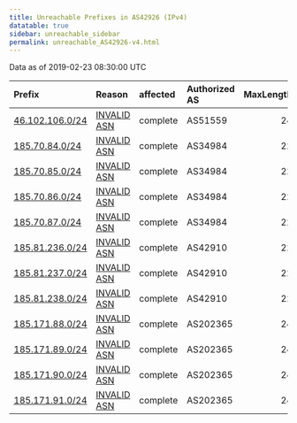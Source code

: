 ```yaml
---
title: Unreachable Prefixes in AS42926 (IPv4)
datatable: true
sidebar: unreachable_sidebar
permalink: unreachable_AS42926-v4.html
---
```


Data as of 2019-02-23 08:30:00 UTC


<div class="datatable-begin"></div>

| Prefix                                                   | Reason                                                                                                 | affected   | Authorized AS   |   MaxLength | Anchor                                         |   unreachable /24s |
|:---------------------------------------------------------|:-------------------------------------------------------------------------------------------------------|:-----------|:----------------|------------:|:-----------------------------------------------|-------------------:|
| [46.102.106.0/24](https://stat.ripe.net/46.102.106.0/24) | [INVALID ASN](https://rpki-validator.ripe.net/announcement-preview?asn=AS42926&prefix=46.102.106.0/24) | complete   | AS51559         |          24 | [RIPE](unreachable_RIPE_NCC_RPKI_Root-v4.html) |                  1 |
| [185.70.84.0/24](https://stat.ripe.net/185.70.84.0/24)   | [INVALID ASN](https://rpki-validator.ripe.net/announcement-preview?asn=AS42926&prefix=185.70.84.0/24)  | complete   | AS34984         |          22 | [RIPE](unreachable_RIPE_NCC_RPKI_Root-v4.html) |                  1 |
| [185.70.85.0/24](https://stat.ripe.net/185.70.85.0/24)   | [INVALID ASN](https://rpki-validator.ripe.net/announcement-preview?asn=AS42926&prefix=185.70.85.0/24)  | complete   | AS34984         |          22 | [RIPE](unreachable_RIPE_NCC_RPKI_Root-v4.html) |                  1 |
| [185.70.86.0/24](https://stat.ripe.net/185.70.86.0/24)   | [INVALID ASN](https://rpki-validator.ripe.net/announcement-preview?asn=AS42926&prefix=185.70.86.0/24)  | complete   | AS34984         |          22 | [RIPE](unreachable_RIPE_NCC_RPKI_Root-v4.html) |                  1 |
| [185.70.87.0/24](https://stat.ripe.net/185.70.87.0/24)   | [INVALID ASN](https://rpki-validator.ripe.net/announcement-preview?asn=AS42926&prefix=185.70.87.0/24)  | complete   | AS34984         |          22 | [RIPE](unreachable_RIPE_NCC_RPKI_Root-v4.html) |                  1 |
| [185.81.236.0/24](https://stat.ripe.net/185.81.236.0/24) | [INVALID ASN](https://rpki-validator.ripe.net/announcement-preview?asn=AS42926&prefix=185.81.236.0/24) | complete   | AS42910         |          22 | [RIPE](unreachable_RIPE_NCC_RPKI_Root-v4.html) |                  1 |
| [185.81.237.0/24](https://stat.ripe.net/185.81.237.0/24) | [INVALID ASN](https://rpki-validator.ripe.net/announcement-preview?asn=AS42926&prefix=185.81.237.0/24) | complete   | AS42910         |          22 | [RIPE](unreachable_RIPE_NCC_RPKI_Root-v4.html) |                  1 |
| [185.81.238.0/24](https://stat.ripe.net/185.81.238.0/24) | [INVALID ASN](https://rpki-validator.ripe.net/announcement-preview?asn=AS42926&prefix=185.81.238.0/24) | complete   | AS42910         |          22 | [RIPE](unreachable_RIPE_NCC_RPKI_Root-v4.html) |                  1 |
| [185.171.88.0/24](https://stat.ripe.net/185.171.88.0/24) | [INVALID ASN](https://rpki-validator.ripe.net/announcement-preview?asn=AS42926&prefix=185.171.88.0/24) | complete   | AS202365        |          24 | [RIPE](unreachable_RIPE_NCC_RPKI_Root-v4.html) |                  1 |
| [185.171.89.0/24](https://stat.ripe.net/185.171.89.0/24) | [INVALID ASN](https://rpki-validator.ripe.net/announcement-preview?asn=AS42926&prefix=185.171.89.0/24) | complete   | AS202365        |          24 | [RIPE](unreachable_RIPE_NCC_RPKI_Root-v4.html) |                  1 |
| [185.171.90.0/24](https://stat.ripe.net/185.171.90.0/24) | [INVALID ASN](https://rpki-validator.ripe.net/announcement-preview?asn=AS42926&prefix=185.171.90.0/24) | complete   | AS202365        |          24 | [RIPE](unreachable_RIPE_NCC_RPKI_Root-v4.html) |                  1 |
| [185.171.91.0/24](https://stat.ripe.net/185.171.91.0/24) | [INVALID ASN](https://rpki-validator.ripe.net/announcement-preview?asn=AS42926&prefix=185.171.91.0/24) | complete   | AS202365        |          24 | [RIPE](unreachable_RIPE_NCC_RPKI_Root-v4.html) |                  1 |

<div class="datatable-end"></div>